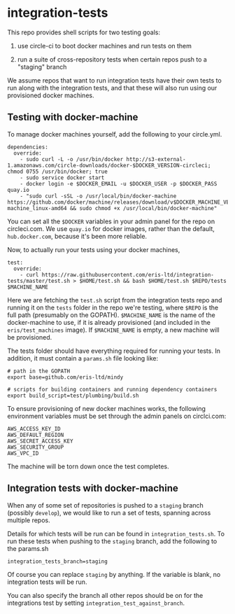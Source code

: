 # integration-tests

This repo provides shell scripts for two testing goals:

1) use circle-ci to boot docker machines and run tests on them

2) run a suite of cross-repository tests when certain repos push to a "staging" branch 

We assume repos that want to run integration tests have their own tests to run along with the integration tests,
and that these will also run using our provisioned docker machines. 


Testing with docker-machine
---------------------------

To manage docker machines yourself, add the following to your circle.yml.

```
dependencies:
  override:
    - sudo curl -L -o /usr/bin/docker http://s3-external-1.amazonaws.com/circle-downloads/docker-$DOCKER_VERSION-circleci; chmod 0755 /usr/bin/docker; true
    - sudo service docker start
    - docker login -e $DOCKER_EMAIL -u $DOCKER_USER -p $DOCKER_PASS quay.io
    - "sudo curl -sSL -o /usr/local/bin/docker-machine https://github.com/docker/machine/releases/download/v$DOCKER_MACHINE_VERSION/docker-machine_linux-amd64 && sudo chmod +x /usr/local/bin/docker-machine"
```

You can set all the `$DOCKER` variables in your admin panel for the repo on circleci.com. We use `quay.io` for docker images, rather than the default, `hub.docker.com`, because it's been more reliable.

Now, to actually run your tests using your docker machines,

```
test:
  override:
    - curl https://raw.githubusercontent.com/eris-ltd/integration-tests/master/test.sh > $HOME/test.sh && bash $HOME/test.sh $REPO/tests $MACHINE_NAME
```

Here we are fetching the `test.sh` script from the integration tests repo and running it on the `tests` folder in the repo we're testing, where `$REPO` is the full path (presumably on the GOPATH). `$MACHINE_NAME` is the name of the docker-machine to use, if it is already provisioned (and included in the `eris/test_machines` image). If `$MACHINE_NAME` is empty, a new machine will be provisioned. 

The tests folder should have everything required for running your tests. In addition, it must contain a `params.sh` file looking like:

```
# path in the GOPATH
export base=github.com/eris-ltd/mindy

# scripts for building containers and running dependency containers
export build_script=test/plumbing/build.sh
```

To ensure provisioning of new docker machines works, the following environment variables must be set through the admin panels on circlci.com:

```
AWS_ACCESS_KEY_ID
AWS_DEFAULT_REGION
AWS_SECRET_ACCESS_KEY
AWS_SECURITY_GROUP
AWS_VPC_ID
```

The machine will be torn down once the test completes.

Integration tests with docker-machine
-------------------------------------

When any of some set of repositories is pushed to a `staging` branch (possibly `develop`), we would like to run a set of tests, spanning across multiple repos.

Details for which tests will be run can be found in `integration_tests.sh`. To run these tests when pushing to the `staging` branch, add the following to the params.sh

```
integration_tests_branch=staging
```

Of course you can replace `staging` by anything. If the variable is blank, no integration tests will be run.

You can also specify the branch all other repos should be on for the integrations test by setting `integration_test_against_branch`.
